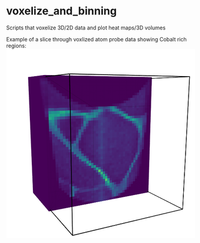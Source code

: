 # voxelize_and_binning
Scripts that voxelize 3D/2D data and plot heat maps/3D volumes

Example of a slice through voxlized atom probe data showing Cobalt rich regions:
![alt text](https://github.com/mcherukara/voxelize_and_binning/blob/master/slice_voxelized.png)
